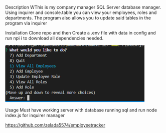 Description
WThis is my company manager SQL Server database manager. Using inquirer and console.table you can view your employees, roles and departments. The program also allows you to update said tables in the program via inquirer

Installation
Clone repo and then
Create a .env file with data in config and run npi i to download all dependencies needed.

![alt text](./images/Capture.PNG)

Usage
Must have working server with database running sql and run node index.js for inquirer manager

https://github.com/zelada5574/employeetracker